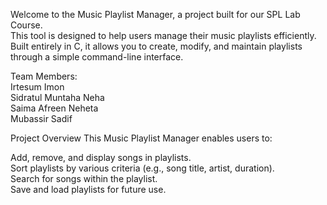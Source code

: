 Welcome to the Music Playlist Manager, a project built for our SPL Lab Course.     
This tool is designed to help users manage their music playlists efficiently.    
Built entirely in C, it allows you to create, modify, and maintain playlists through a simple command-line interface.    

Team Members:   
Irtesum Imon    
Sidratul Muntaha Neha   
Saima Afreen Neheta    
Mubassir Sadif       



Project Overview
This Music Playlist Manager enables users to:

Add, remove, and display songs in playlists.     
Sort playlists by various criteria (e.g., song title, artist, duration).        
Search for songs within the playlist.        
Save and load playlists for future use.            
